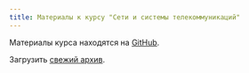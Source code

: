 ```yaml
---
title: Материалы к курсу "Сети и системы телекоммуникаций"
---
```


Материалы курса находятся на [GitHub][repo].

Загрузить [свежий архив][zip].

[repo]: https://github.com/ukoloff/nets
[zip]:  https://github.com/ukoloff/nets/archive/master.zip
